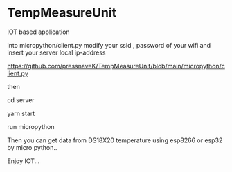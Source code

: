 # TempMeasureUnit
IOT based application

into micropython/client.py modify your ssid , password of your wifi and insert your server local ip-address

https://github.com/pressnaveK/TempMeasureUnit/blob/main/micropython/client.py

then 

cd server

yarn start

run micropython

Then you can get data from DS18X20 temperature using esp8266 or esp32 by micro python..

Enjoy IOT...
